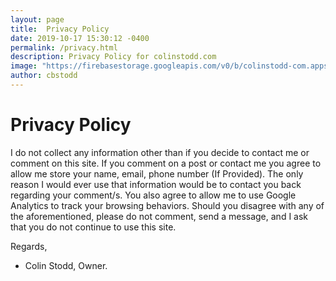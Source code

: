 ```yaml
---
layout: page
title:  Privacy Policy
date: 2019-10-17 15:30:12 -0400
permalink: /privacy.html
description: Privacy Policy for colinstodd.com
image: "https://firebasestorage.googleapis.com/v0/b/colinstodd-com.appspot.com/o/imageGallery%2F2019%2Fcolin_dog_square-min.jpg?alt=media&token=5d62febe-107a-4920-a474-dead2d21374a"
author: cbstodd
---
```


# Privacy Policy

I do not collect any information other than if you decide to contact me or comment on this site. If you comment on a post or contact me you agree to allow me store your name, email, phone number (If Provided). The only reason I would ever use that information would be to contact you back regarding your comment/s. You also agree to allow me to use Google Analytics to track your browsing behaviors. Should you disagree with any of the aforementioned, please do not comment, send a message, and I ask that you do not continue to use this site.

Regards,

- Colin Stodd, Owner.
